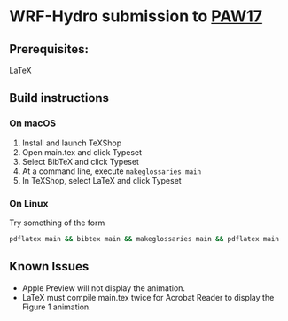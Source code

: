 # WRF-Hydro submission to [PAW17]

## Prerequisites: 
LaTeX

## Build instructions

### On macOS 
1. Install and launch TeXShop
2. Open main.tex and click Typeset
3. Select BibTeX and click Typeset
4. At a command line, execute `makeglossaries main`
5. In TeXShop, select LaTeX and click Typeset

### On Linux

Try something of the form
```bash
pdflatex main && bibtex main && makeglossaries main && pdflatex main
```

## Known Issues
* Apple Preview will not display the animation.
* LaTeX must compile main.tex twice for Acrobat Reader to display the Figure 1 animation.

[PAW17]: http://sourceryinstitute.github.io/PAW/
